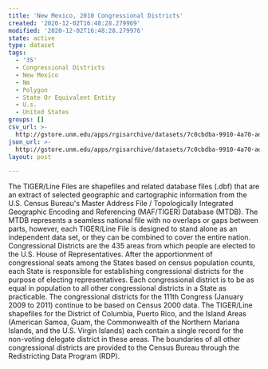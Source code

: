 ```yaml
---
title: 'New Mexico, 2010 Congressional Districts'
created: '2020-12-02T16:48:28.279969'
modified: '2020-12-02T16:48:28.279976'
state: active
type: dataset
tags:
  - '35'
  - Congressional Districts
  - New Mexico
  - Nm
  - Polygon
  - State Or Equivalent Entity
  - U.s.
  - United States
groups: []
csv_url: >-
  http://gstore.unm.edu/apps/rgisarchive/datasets/7c0cbdba-9910-4a70-adda-161a891bb151/tl_2010_35_cd111.derived.csv
json_url: >-
  http://gstore.unm.edu/apps/rgisarchive/datasets/7c0cbdba-9910-4a70-adda-161a891bb151/tl_2010_35_cd111.derived.json
layout: post

---
```

The TIGER/Line Files are shapefiles and related database files (.dbf) that are an extract of selected geographic and cartographic information from the U.S. Census Bureau's Master Address File / Topologically Integrated Geographic Encoding and Referencing (MAF/TIGER) Database (MTDB).  The MTDB represents a seamless national file with no overlaps or gaps between parts, however, each TIGER/Line File is designed to stand alone as an independent data set, or they can be combined to cover the entire nation.  Congressional Districts are the 435 areas from which people are elected to the U.S. House of Representatives.  After the apportionment of congressional seats among the States based on census population counts, each State is responsible for establishing congressional districts for the purpose of electing representatives.  Each congressional district is to be as equal in population to all other congressional districts in a State as practicable.  The congressional districts for the 111th Congress (January 2009 to 2011) continue to be based on Census 2000 data.  The TIGER/Line shapefiles for the District of Columbia, Puerto Rico, and the Island Areas (American Samoa, Guam, the Commonwealth of the Northern Mariana Islands, and the U.S. Virgin Islands) each contain a single record for the non-voting delegate district in these areas.  The boundaries of all other congressional districts are provided to the Census Bureau through the Redistricting Data Program (RDP).  

